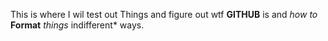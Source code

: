 This is where I wil test out Things and figure out wtf **GITHUB** is and *how to*
  **Format** *things* indifferent* ways.
